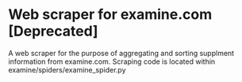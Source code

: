 # Web scraper for examine.com [Deprecated]
A web scraper for the purpose of aggregating and sorting supplment information from examine.com.
Scraping code is located within examine/spiders/examine_spider.py
